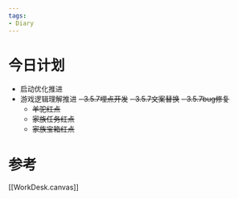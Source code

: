 ```yaml
---
tags:
- Diary
---
```

# 今日计划
- 启动优化推进
- 游戏逻辑理解推进
~~- 3.5.7埋点开发~~
~~- 3.5.7文案替换~~
~~- 3.5.7bug修复~~
	- ~~羊驼红点~~
	- ~~家族任务红点~~
	- ~~家族宝箱红点~~

# 参考
[[WorkDesk.canvas]]

